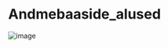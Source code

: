 # Andmebaaside_alused 
![image](https://github.com/AnderSinisalu/Andmebaaside_alused/assets/119687643/de2a84f6-86e3-4f6d-be9d-c9390c14f9a0)

